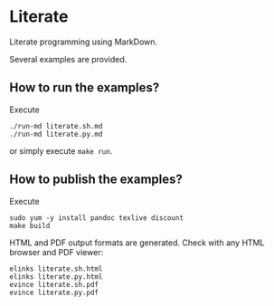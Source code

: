 # Literate

Literate programming using MarkDown.

Several examples are provided.

## How to run the examples?

Execute

	./run-md literate.sh.md
	./run-md literate.py.md

or simply execute `make run`.

## How to publish the examples?

Execute

    sudo yum -y install pandoc texlive discount
    make build
    
HTML and PDF output formats are generated. Check with any HTML browser and PDF
viewer:

	elinks literate.sh.html
	elinks literate.py.html
	evince literate.sh.pdf
	evince literate.py.pdf

<!--
vim:et:ai:sw=4:ts=4:syntax=markdown
-->
